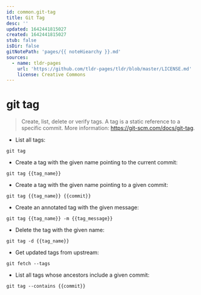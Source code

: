 ```yaml
---
id: common.git-tag
title: Git Tag
desc: ''
updated: 1642441815027
created: 1642441815027
stub: false
isDir: false
gitNotePath: 'pages/{{ noteHiearchy }}.md'
sources:
  - name: tldr-pages
    url: 'https://github.com/tldr-pages/tldr/blob/master/LICENSE.md'
    license: Creative Commons
---
```

# git tag

> Create, list, delete or verify tags.
> A tag is a static reference to a specific commit.
> More information: <https://git-scm.com/docs/git-tag>.

- List all tags:

`git tag`

- Create a tag with the given name pointing to the current commit:

`git tag {{tag_name}}`

- Create a tag with the given name pointing to a given commit:

`git tag {{tag_name}} {{commit}}`

- Create an annotated tag with the given message:

`git tag {{tag_name}} -m {{tag_message}}`

- Delete the tag with the given name:

`git tag -d {{tag_name}}`

- Get updated tags from upstream:

`git fetch --tags`

- List all tags whose ancestors include a given commit:

`git tag --contains {{commit}}`

